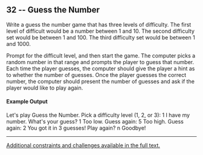 ## 32 -- Guess the Number
Write a guess the number game that has three levels
of difficulty. The first level of difficult would
be a number between 1 and 10. The second difficulty
set would be between 1 and 100. The third difficulty
set would be between 1 and 1000.

Prompt for the difficult level, and then start the
game. The computer picks a random number in that
range and prompts the player to guess that number.
Each time the player guesses, the computer should
give the player a hint as to whether the number of
guesses. Once the player guesses the correct number,
the computer should present the number of guesses
and ask if the player would like to play again.


#### Example Output
Let's play Guess the Number.
Pick a difficulty level (1, 2, or 3): 1
I have my number. What's your guess? 1
Too low. Guess again: 5
Too high. Guess again: 2
You got it in 3 guesses!
Play again? n
Goodbye!

***
[Additional constraints and challenges available in the full text.](https://www.amazon.com/Exercises-Programmers-Challenges-Develop-Coding/dp/1680501224)

